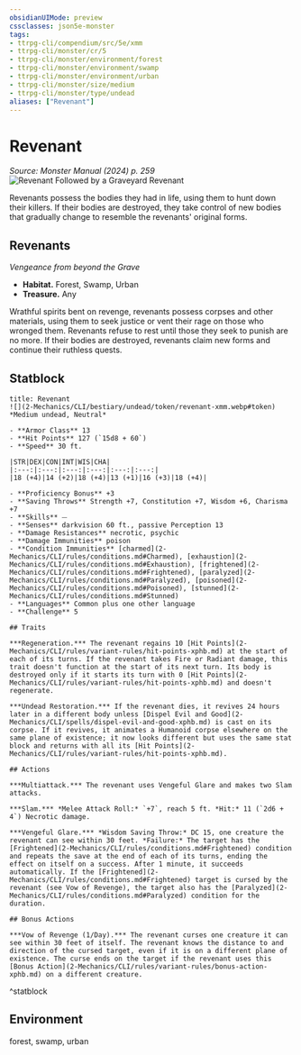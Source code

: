 ```yaml
---
obsidianUIMode: preview
cssclasses: json5e-monster
tags:
- ttrpg-cli/compendium/src/5e/xmm
- ttrpg-cli/monster/cr/5
- ttrpg-cli/monster/environment/forest
- ttrpg-cli/monster/environment/swamp
- ttrpg-cli/monster/environment/urban
- ttrpg-cli/monster/size/medium
- ttrpg-cli/monster/type/undead
aliases: ["Revenant"]
---
```

# Revenant
*Source: Monster Manual (2024) p. 259*  
![Revenant Followed by a Graveyard Revenant](2-Mechanics/CLI/bestiary/undead/img/revenant-and-graveyard-revenant.webp#right)

Revenants possess the bodies they had in life, using them to hunt down their killers. If their bodies are destroyed, they take control of new bodies that gradually change to resemble the revenants' original forms.

## Revenants

*Vengeance from beyond the Grave*

- **Habitat.** Forest, Swamp, Urban  
- **Treasure.** Any  

Wrathful spirits bent on revenge, revenants possess corpses and other materials, using them to seek justice or vent their rage on those who wronged them. Revenants refuse to rest until those they seek to punish are no more. If their bodies are destroyed, revenants claim new forms and continue their ruthless quests.

## Statblock

```ad-statblock
title: Revenant
![](2-Mechanics/CLI/bestiary/undead/token/revenant-xmm.webp#token)
*Medium undead, Neutral*

- **Armor Class** 13 
- **Hit Points** 127 (`15d8 + 60`) 
- **Speed** 30 ft.

|STR|DEX|CON|INT|WIS|CHA|
|:---:|:---:|:---:|:---:|:---:|:---:|
|18 (+4)|14 (+2)|18 (+4)|13 (+1)|16 (+3)|18 (+4)|

- **Proficiency Bonus** +3
- **Saving Throws** Strength +7, Constitution +7, Wisdom +6, Charisma +7
- **Skills** ⏤
- **Senses** darkvision 60 ft., passive Perception 13
- **Damage Resistances** necrotic, psychic
- **Damage Immunities** poison
- **Condition Immunities** [charmed](2-Mechanics/CLI/rules/conditions.md#Charmed), [exhaustion](2-Mechanics/CLI/rules/conditions.md#Exhaustion), [frightened](2-Mechanics/CLI/rules/conditions.md#Frightened), [paralyzed](2-Mechanics/CLI/rules/conditions.md#Paralyzed), [poisoned](2-Mechanics/CLI/rules/conditions.md#Poisoned), [stunned](2-Mechanics/CLI/rules/conditions.md#Stunned)
- **Languages** Common plus one other language
- **Challenge** 5

## Traits

***Regeneration.*** The revenant regains 10 [Hit Points](2-Mechanics/CLI/rules/variant-rules/hit-points-xphb.md) at the start of each of its turns. If the revenant takes Fire or Radiant damage, this trait doesn't function at the start of its next turn. Its body is destroyed only if it starts its turn with 0 [Hit Points](2-Mechanics/CLI/rules/variant-rules/hit-points-xphb.md) and doesn't regenerate.

***Undead Restoration.*** If the revenant dies, it revives 24 hours later in a different body unless [Dispel Evil and Good](2-Mechanics/CLI/spells/dispel-evil-and-good-xphb.md) is cast on its corpse. If it revives, it animates a Humanoid corpse elsewhere on the same plane of existence; it now looks different but uses the same stat block and returns with all its [Hit Points](2-Mechanics/CLI/rules/variant-rules/hit-points-xphb.md).

## Actions

***Multiattack.*** The revenant uses Vengeful Glare and makes two Slam attacks.

***Slam.*** *Melee Attack Roll:* `+7`, reach 5 ft. *Hit:* 11 (`2d6 + 4`) Necrotic damage.

***Vengeful Glare.*** *Wisdom Saving Throw:* DC 15, one creature the revenant can see within 30 feet. *Failure:* The target has the [Frightened](2-Mechanics/CLI/rules/conditions.md#Frightened) condition and repeats the save at the end of each of its turns, ending the effect on itself on a success. After 1 minute, it succeeds automatically. If the [Frightened](2-Mechanics/CLI/rules/conditions.md#Frightened) target is cursed by the revenant (see Vow of Revenge), the target also has the [Paralyzed](2-Mechanics/CLI/rules/conditions.md#Paralyzed) condition for the duration.

## Bonus Actions

***Vow of Revenge (1/Day).*** The revenant curses one creature it can see within 30 feet of itself. The revenant knows the distance to and direction of the cursed target, even if it is on a different plane of existence. The curse ends on the target if the revenant uses this [Bonus Action](2-Mechanics/CLI/rules/variant-rules/bonus-action-xphb.md) on a different creature.
```
^statblock

## Environment

forest, swamp, urban